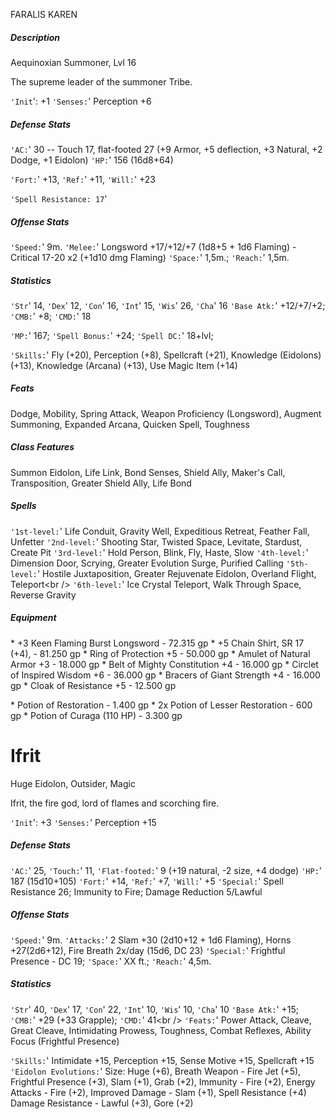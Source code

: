 FARALIS KAREN 

##### Description

Aequinoxian Summoner, Lvl 16

The supreme leader of the summoner Tribe.

`'Init`': +1
`'Senses:`' Perception +6

##### Defense Stats

`'AC:`' 30 -- Touch 17, flat-footed 27 (+9 Armor, +5 deflection, +3
Natural, +2 Dodge, +1 Eidolon)
`'HP:`' 156 (16d8+64)

`'Fort:`' +13, `'Ref:`' +11, `'Will:`' +23

`'Spell Resistance: 17`'

##### Offense Stats

`'Speed:`' 9m.
`'Melee:`' Longsword +17/+12/+7 (1d8+5 + 1d6
Flaming) - Critical 17-20 x2 (+1d10 dmg Flaming)
`'Space:`'
1,5m.; `'Reach:`' 1,5m.


##### Statistics

`'Str`' 14, `'Dex`' 12, `'Con`' 16, `'Int`' 15, `'Wis`' 26, `'Cha`' 16
`'Base Atk:`' +12/+7/+2; `'CMB:`' +8; `'CMD:`' 18

`'MP:`' 167; `'Spell Bonus:`' +24; `'Spell DC:`' 18+lvl;

`'Skills:`' Fly (+20), Perception (+8), Spellcraft (+21), Knowledge
(Eidolons) (+13), Knowledge (Arcana) (+13), Use Magic Item (+14)


##### Feats

Dodge, Mobility, Spring Attack, Weapon Proficiency (Longsword), Augment
Summoning, Expanded Arcana, Quicken Spell, Toughness

##### Class Features

Summon Eidolon, Life Link, Bond Senses, Shield Ally, Maker's Call,
Transposition, Greater Shield Ally, Life Bond

##### Spells

`'1st-level:`' Life Conduit, Gravity Well, Expeditious Retreat, Feather
Fall, Unfetter
`'2nd-level:`' Shooting Star, Twisted Space,
Levitate, Stardust, Create Pit
`'3rd-level:`' Hold Person, Blink,
Fly, Haste, Slow
`'4th-level:`' Dimension Door, Scrying, Greater
Evolution Surge, Purified Calling
`'5th-level:`' Hostile
Juxtaposition, Greater Rejuvenate Eidolon, Overland Flight, Teleport\<br
/> `'6th-level:`' Ice Crystal Teleport, Walk Through Space, Reverse
Gravity

##### Equipment

\* +3 Keen Flaming Burst Longsword - 72.315 gp \* +5 Chain Shirt, SR 17
(+4), - 81.250 gp \* Ring of Protection +5 - 50.000 gp \* Amulet of
Natural Armor +3 - 18.000 gp \* Belt of Mighty Constitution +4 - 16.000
gp \* Circlet of Inspired Wisdom +6 - 36.000 gp \* Bracers of Giant
Strength +4 - 16.000 gp \* Cloak of Resistance +5 - 12.500 gp

\* Potion of Restoration - 1.400 gp \* 2x Potion of Lesser Restoration -
600 gp \* Potion of Curaga (110 HP) - 3.300 gp

# Ifrit 
Huge Eidolon, Outsider, Magic

Ifrit, the fire god, lord of flames and scorching fire.

`'Init`': +3
`'Senses:`' Perception +15

##### Defense Stats

`'AC:`' 25, `'Touch:`' 11, `'Flat-footed:`' 9 (+19 natural, -2 size, +4
dodge)
`'HP:`' 187 (15d10+105)
`'Fort:`' +14, `'Ref:`' +7,
`'Will:`' +5
`'Special:`' Spell Resistance 26; Immunity to Fire;
Damage Reduction 5/Lawful

##### Offense Stats

`'Speed:`' 9m.
`'Attacks:`' 2 Slam +30 (2d10+12 + 1d6 Flaming),
Horns +27(2d6+12), Fire Breath 2x/day (15d6, DC 23)
`'Special:`'
Frightful Presence - DC 19;
`'Space:`' XX ft.; `'Reach:`'
4,5m.

##### Statistics

`'Str`' 40, `'Dex`' 17, `'Con`' 22, `'Int`' 10, `'Wis`' 10, `'Cha`'
10
`'Base Atk:`' +15; `'CMB:`' +29 (+33 Grapple); `'CMD:`' 41\<br
/> `'Feats:`' Power Attack, Cleave, Great Cleave, Intimidating Prowess,
Toughness, Combat Reflexes, Ability Focus (Frightful Presence)

`'Skills:`' Intimidate +15, Perception +15, Sense Motive +15, Spellcraft
+15
`'Eidolon Evolutions:`' Size: Huge (+6), Breath Weapon - Fire
Jet (+5), Frightful Presence (+3), Slam (+1), Grab (+2), Immunity - Fire
(+2), Energy Attacks - Fire (+2), Improved Damage - Slam (+1), Spell
Resistance (+4) Damage Resistance - Lawful (+3), Gore (+2)

